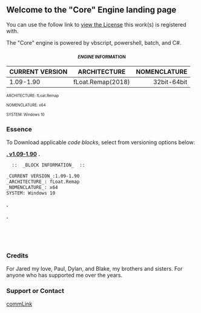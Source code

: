 ## Welcome to the "Core" Engine landing page

  You can use the follow link to [view the License](https://motion-i.github.io/Clamp-CC-x.1-License-Registry/) this work(s) is registered with.

The "Core" engine is powered by vbscript, powershell, batch, and C#.



### <p align="center"> <sub><sup>_ENGINE_ INFORMATION</sup></sub></p>




| CURRENT VERSION |     ARCHITECTURE     |       NOMENCLATURE     |
| --------------- |:--------------------:| ----------------------:|
| 1.09-1.90       |   fLoat.Remap(2018)  |       32bit-64bit      |
  


<sub><sup>ARCHITECTURE: fLoat.Remap</sup></sub>

<sub><sup>NOMENCLATURE: x64</sup></sub>

<sub><sup>SYSTEM: Windows 10</sup></sub>





### Essence

To Download applicable _code blocks_, select from versioning options below:

[**.  v1.09-1.90**](https://help.github.com/categories/github-pages-basics/)
**.**

```markdown
  ::  _BLOCK INFORMATION_  ::

_CURRENT VERSION_:1.09-1.90
_ARCHITECTURE_: fLoat.Remap
_NOMENCLATURE_: x64
SYSTEM: Windows 10
```

**.**

**.**

⠀⠀⠀




⠀⠀⠀

### Credits

For Jared my love, Paul, Dylan, and Blake, my brothers and sisters.
For anyone who has supported me over the years.

### Support or Contact

[commLink](https://help.github.com/categories/github-pages-basics/)
